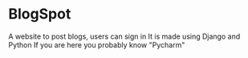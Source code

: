 # BlogSpot
A website to post blogs, users can sign in
It is made using Django and Python
If you are here you probably know "Pycharm"
